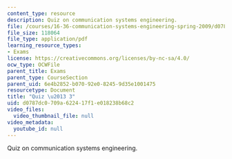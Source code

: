 ```yaml
---
content_type: resource
description: Quiz on communication systems engineering.
file: /courses/16-36-communication-systems-engineering-spring-2009/d0787dc0709a622417f1e018238b68c2_MIT16_36s09_quiz03.pdf
file_size: 118064
file_type: application/pdf
learning_resource_types:
- Exams
license: https://creativecommons.org/licenses/by-nc-sa/4.0/
ocw_type: OCWFile
parent_title: Exams
parent_type: CourseSection
parent_uid: 6e4b2852-b070-92e0-8245-9d35e1001475
resourcetype: Document
title: "Quiz \u2013 3"
uid: d0787dc0-709a-6224-17f1-e018238b68c2
video_files:
  video_thumbnail_file: null
video_metadata:
  youtube_id: null
---
```

Quiz on communication systems engineering.